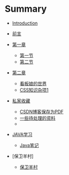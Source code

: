 # Summary

* [Introduction](README.md)
* [前言](prereadme.md)
* [第一章](part1/README.md)
    * [第一节](part1/1.md)
    * [第二节](part1/2.md)
* [第二章](part2/README.md)
    * [看板娘的世界](part2/看板娘.md)
    * [CSS知识杂项1](part2/CSS知识杂项1.md)

* [私家收藏](personal/README.md)
    * [CSDN博客保存为PDF](personal/CSDN博客保存为PDF.md)
    * [一些待处理的资料](personal/一些待处理的资料.md)
    * 

* [JAVA学习](JAVA_Study/README.md)
  * [Java笔记](JAVA_Study/Java笔记.md)

* [保卫羊村]
  * [保卫羊村](保卫杨村/保卫羊村.md)

